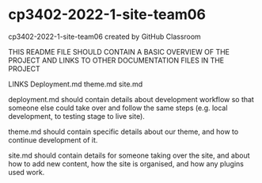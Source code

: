 # cp3402-2022-1-site-team06
cp3402-2022-1-site-team06 created by GitHub Classroom

THIS README FILE SHOULD CONTAIN A BASIC OVERVIEW OF THE PROJECT
AND LINKS TO OTHER DOCUMENTATION FILES IN THE PROJECT

LINKS
Deployment.md
theme.md
site.md

deployment.md should contain details about development workflow so that someone else could take over 
and follow the same steps (e.g. local development, to testing stage to live site).

theme.md should contain specific details about our theme, and how to continue development of it.

site.md should contain details for someone taking over the site, and about how to add new content, how the 
site is organised, and how any plugins used work.
